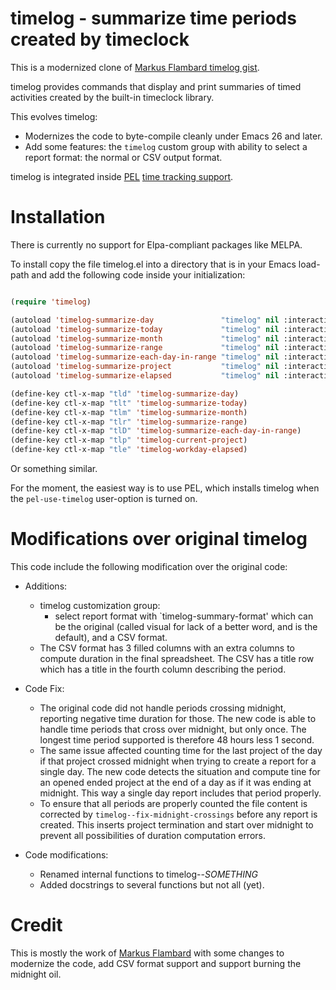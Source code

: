 # timelog - summarize time periods created by timeclock

This is a modernized clone of [Markus Flambard timelog gist](https://gist.github.com/flambard/419770#file-timelog-el).

timelog provides commands that display and print summaries of timed activities
created by the built-in timeclock library.

This evolves timelog:
- Modernizes the code to byte-compile cleanly under Emacs 26 and later.
- Add some features: the `timelog` custom group with ability to select a report format: the normal or CSV output format.


timelog is integrated inside [PEL](https://github.com/pierre-rouleau/pel#readme)
[time tracking support](https://raw.githubusercontent.com/pierre-rouleau/pel/master/doc/pdf/time-tracking.pdf).

# Installation

There is currently no support for Elpa-compliant packages like MELPA.

To install copy the file timelog.el into a directory that is in your Emacs load-path
and add the following code inside your initialization:

``` lisp

(require 'timelog)

(autoload 'timelog-summarize-day               "timelog" nil :interactive)
(autoload 'timelog-summarize-today             "timelog" nil :interactive)
(autoload 'timelog-summarize-month             "timelog" nil :interactive)
(autoload 'timelog-summarize-range             "timelog" nil :interactive)
(autoload 'timelog-summarize-each-day-in-range "timelog" nil :interactive)
(autoload 'timelog-summarize-project           "timelog" nil :interactive)
(autoload 'timelog-summarize-elapsed           "timelog" nil :interactive)

(define-key ctl-x-map "tld" 'timelog-summarize-day)
(define-key ctl-x-map "tlt" 'timelog-summarize-today)
(define-key ctl-x-map "tlm" 'timelog-summarize-month)
(define-key ctl-x-map "tlr" 'timelog-summarize-range)
(define-key ctl-x-map "tlD" 'timelog-summarize-each-day-in-range)
(define-key ctl-x-map "tlp" 'timelog-current-project)
(define-key ctl-x-map "tle" 'timelog-workday-elapsed)

```

Or something similar.

For the moment, the easiest way is to use PEL, which installs timelog
when the `pel-use-timelog` user-option is turned on.

# Modifications over original timelog

This code include the following modification over the original code:

- Additions:
  - timelog customization group:
    - select report format with `timelog-summary-format' which can be the
      original (called visual for lack of a better word, and is the default),
      and a CSV format.
  - The CSV format has 3 filled columns with an extra columns to compute
    duration in the final spreadsheet.  The CSV has a title row which has a
    title in the fourth column describing the period.
- Code Fix:
  - The original code did not handle periods crossing midnight, reporting
    negative time duration for those.  The new code is able to handle time
    periods that cross over midnight, but only once.  The longest time period
    supported is therefore 48 hours less 1 second.
  - The same issue affected counting time for the last project of the day if
    that project crossed midnight when trying to create a report for a single
    day.  The new code detects the situation and compute tine for an opened
    ended project at the end of a day as if it was ending at midnight.  This
    way a single day report includes that period properly.
  - To ensure that all periods are properly counted the file content is
    corrected by `timelog--fix-midnight-crossings` before any report is
    created.  This inserts project termination and start over midnight to
    prevent all possibilities of duration computation errors.

- Code modifications:
  - Renamed internal functions to timelog--*SOMETHING*
  - Added docstrings to several functions but not all (yet).

# Credit

This is mostly the work of [Markus Flambard](https://gist.github.com/flambard/419770#file-timelog-el)
with some changes to modernize the code, add CSV format support and support burning the midnight oil.
